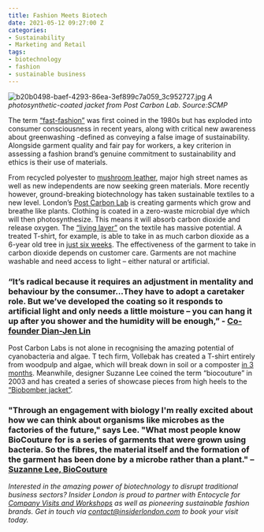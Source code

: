 ```yaml
---
title: Fashion Meets Biotech
date: 2021-05-12 09:27:00 Z
categories:
- Sustainability
- Marketing and Retail
tags:
- biotechnology
- fashion
- sustainable business
---
```


![b20b0498-baef-4293-86ea-3ef899c7a059_3c952727.jpg](/uploads/b20b0498-baef-4293-86ea-3ef899c7a059_3c952727.jpg)
*A photosynthetic-coated jacket from Post Carbon Lab. Source:SCMP*

The term [“fast-fashion”](https://www.insiderlondon.com/blog/is-fast-fashion-here-to-stay/) was first coined in the 1980s but has exploded into consumer consciousness in recent years, along with critical new awareness about greenwashing -defined as conveying a false image of sustainability. Alongside garment quality and fair pay for workers, a key criterion in assessing a fashion brand’s genuine commitment to sustainability and ethics is their use of materials. 

From recycled polyester to [mushroom leather](https://www.insiderlondon.com/blog/fashion-goes-green/), major high street names as well as new independents are now seeking green materials. More recently however, ground-breaking biotechnology has taken sustainable textiles to a new level.
London’s [Post Carbon Lab](https://www.postcarbonlab.com/) is creating garments which grow and breathe like plants. Clothing is coated in a zero-waste microbial dye which will then photosynthesize. This means it will absorb carbon dioxide and release oxygen. The [“living layer”](https://www.ft.com/content/ebda35e1-4c41-4c3d-8a14-922f7379e404) on the textile has massive potential. A treated T-shirt, for example, is able to take in as much carbon dioxide as a 6-year old tree in [just six weeks](https://www.scmp.com/lifestyle/fashion-beauty/article/3129298/tackle-climate-change-fashion-and-biotech-are-combining). The effectiveness of the garment to take in carbon dioxide depends on customer care. Garments are not machine washable and need access to light – either natural or artificial. 

### “It’s radical because it requires an adjustment in mentality and behaviour by the consumer…They have to adopt a caretaker role. But we’ve developed the coating so it responds to artificial light and only needs a little moisture – you can hang it up after you shower and the humidity will be enough,” - [Co-founder  Dian-Jen Lin](https://www.ft.com/content/ebda35e1-4c41-4c3d-8a14-922f7379e404) 

Post Carbon Labs is not alone in recognising the amazing potential of cyanobacteria and algae. T tech firm, Vollebak has created a T-shirt entirely from woodpulp and algae, which will break down in soil or a composter [in 3 months](https://www.dezeen.com/2019/08/28/vollebak-plant-and-algae-t-shirt-sustainable-biodegradable-fashion/). Meanwhile, designer Suzanne Lee coined the term “biocouture” in 2003 and has created a series of showcase pieces from high heels to the [“Biobomber jacket”](https://www.dezeen.com/2014/02/12/movie-biocouture-microbes-clothing-wearable-futures/).

### "Through an engagement with biology I'm really excited about how we can think about organisms like microbes as the factories of the future," says Lee. "What most people know BioCouture for is a series of garments that were grown using bacteria. So the fibres, the material itself and the formation of the garment has been done by a microbe rather than a plant." – [Suzanne Lee, BioCouture](https://www.dezeen.com/2014/02/12/movie-biocouture-microbes-clothing-wearable-futures/) 

*Interested in the amazing power of biotechnology to disrupt traditional business sectors? Insider London is proud to partner with Entocycle for [Company Visits and Workshops](https://www.insiderlondon.com/london/company-visits/) as well as pioneering sustainable fashion brands. Get in touch via [contact@insiderlondon.com](contact@insiderlondon.com) to book your visit today.*
